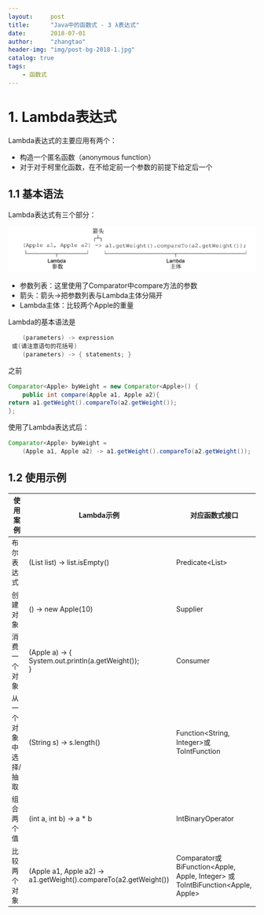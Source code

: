```yaml
---
layout:     post
title:      "Java中的函数式 - 3 λ表达式"
date:       2018-07-01
author:     "zhangtao"
header-img: "img/post-bg-2018-1.jpg"
catalog: true
tags:
    - 函数式
---
```



# 1. Lambda表达式

Lambda表达式的主要应用有两个：

- 构造一个匿名函数（anonymous function）
- 对于对于柯里化函数，在不给定前一个参数的前提下给定后一个

## 1.1 基本语法

Lambda表达式有三个部分：

![](/img/in-post/function_3_1.png)

- 参数列表：这里使用了Comparator中compare方法的参数
- 箭头：箭头->把参数列表与Lambda主体分隔开
- Lambda主体：比较两个Apple的重量

Lambda的基本语法是

``` java
	(parameters) -> expression
 或(请注意语句的花括号)
	(parameters) -> { statements; }
```
 
之前

``` java
Comparator<Apple> byWeight = new Comparator<Apple>() {
    public int compare(Apple a1, Apple a2){
return a1.getWeight().compareTo(a2.getWeight());
};
```

使用了Lambda表达式后：

``` java
Comparator<Apple> byWeight =
	(Apple a1, Apple a2) -> a1.getWeight().compareTo(a2.getWeight());
```

## 1.2 使用示例

| 使用案例            | Lambda示例 | 对应函数式接口 |
|--------------------|-----------|--------------|
| 布尔表达式          |(List<String> list) -> list.isEmpty()| Predicate<List<String>> |
| 创建对象            |() -> new Apple(10)| Supplier<Apple> |
| 消费一个对象         |(Apple a) ->  {<br>System.out.println(a.getWeight());<br>} | Consumer<Apple> |
| 从一个对象中选择/抽取  |(String s) -> s.length()| Function<String, Integer>或<br>ToIntFunction<String> |
| 组合两个值           |(int a, int b) -> a * b| IntBinaryOperator |
| 比较两个对象          |(Apple a1, Apple a2) -><br>a1.getWeight().compareTo(a2.getWeight())| Comparator<Apple>或 <br>BiFunction<Apple, Apple, Integer> 或 <br>ToIntBiFunction<Apple, Apple> |



